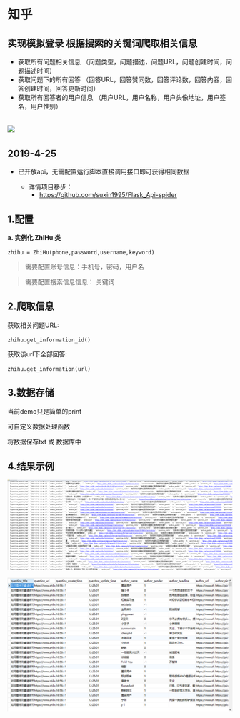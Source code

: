 知乎
=============

实现模拟登录  根据搜索的关键词爬取相关信息  
------------------------------
-   获取所有问题相关信息 （问题类型，问题描述，问题URL，问题创建时间，问题描述时间）
-   获取问题下的所有回答 （回答URL，回答赞同数，回答评论数，回答内容，回答创建时间，回答更新时间）
-   获取所有回答者的用户信息 （用户URL，用户名称，用户头像地址，用户签名，用户性别）

![](https://img.shields.io/pypi/v/nine.svg?color=green&label=version)
-----

2019-4-25
--
- 已开放api，无需配置运行脚本直接调用接口即可获得相同数据

  - 详情项目移步：
    - https://github.com/suxin1995/Flask_Api-spider


1.配置
--

**a.  实例化 ZhiHu 类** 

`zhihu = ZhiHu(phone,password,username,keyword)`
>需要配置账号信息：手机号，密码，用户名

>需要配置搜索信息信息： 关键词



2.爬取信息
--

获取相关问题URL:

`zhihu.get_information_id()`

获取该url下全部回答:

`zhihu.get_information(url)`

3.数据存储
--
当前demo只是简单的print

可自定义数据处理函数

将数据保存txt 或 数据库中


4.结果示例
--

![](image/results1.png )


![](image/results2.png )
